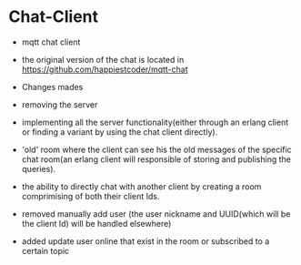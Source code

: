 # Chat-Client
- mqtt chat client 
- the original version of the chat is located in https://github.com/happiestcoder/mqtt-chat

- Changes mades 

- removing the server

- implementing all the server functionality(either through an erlang client or finding a variant by using the chat client directly).

- 'old' room where the client can see his the old messages of the specific chat room(an erlang client will responsible of storing and publishing the queries).

- the ability to directly chat with another client by creating a room comprimising of both their client Ids.

- removed manually add user (the user nickname and UUID(which will be the client Id) will be handled elsewhere)

- added update user online that exist in the room or subscribed to a certain topic
